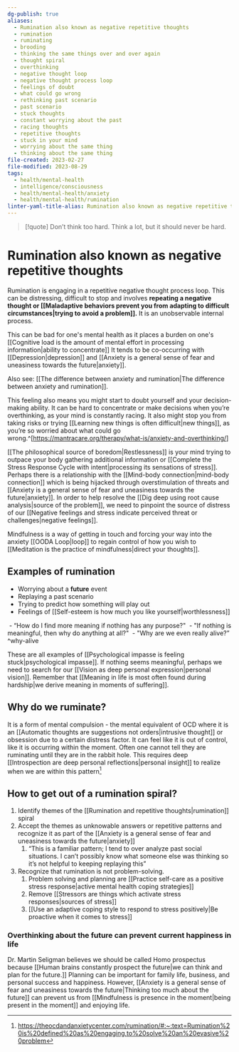 ```yaml
---
dg-publish: true
aliases:
  - Rumination also known as negative repetitive thoughts
  - rumination
  - ruminating
  - brooding
  - thinking the same things over and over again
  - thought spiral
  - overthinking
  - negative thought loop
  - negative thought process loop
  - feelings of doubt
  - what could go wrong
  - rethinking past scenario
  - past scenario
  - stuck thoughts
  - constant worrying about the past
  - racing thoughts
  - repetitive thoughts
  - stuck in your mind
  - worrying about the same thing
  - thinking about the same thing
file-created: 2023-02-27
file-modified: 2023-08-29
tags:
  - health/mental-health
  - intelligence/consciousness
  - health/mental-health/anxiety
  - health/mental-health/rumination
linter-yaml-title-alias: Rumination also known as negative repetitive thoughts
---
```


> [!quote]
> Don’t think too hard.
> Think a lot,
> but it should never be hard.

# Rumination also known as negative repetitive thoughts

Rumination is engaging in a repetitive negative thought process loop. This can be distressing, difficult to stop and involves **repeating a negative thought or [[Maladaptive behaviors prevent you from adapting to difficult circumstances|trying to avoid a problem]].** It is an unobservable internal process.

This can be bad for one's mental health as it places a burden on one's [[Cognitive load is the amount of mental effort in processing information|ability to concentrate]]  It tends to be co-occurring with [[Depression|depression]] and [[Anxiety is a general sense of fear and uneasiness towards the future|anxiety]].

Also see: [[The difference between anxiety and rumination|The difference between anxiety and rumination]].

This feeling also means you might start to doubt yourself and your decision-making ability. It can be hard to concentrate or make decisions when you’re overthinking, as your mind is constantly racing. It also might stop you from taking risks or trying [[Learning new things is often difficult|new things]], as you’re so worried about what could go wrong.^[https://mantracare.org/therapy/what-is/anxiety-and-overthinking/]

[[The philosophical source of boredom|Restlessness]] is your mind trying to outpace your body gathering additional information or [[Complete the Stress Response Cycle with intent|processing its sensations of stress]]. Perhaps there is a relationship with the [[Mind-body connection|mind-body connection]] which is being hijacked through overstimulation of threats and [[Anxiety is a general sense of fear and uneasiness towards the future|anxiety]]. In order to help resolve the [[Dig deep using root cause analysis|source of the problem]],  we need to pinpoint the source of distress of our [[Negative feelings and stress indicate perceived threat or challenges|negative feelings]].

Mindfulness is a way of getting in touch and forcing your way into the anxiety [[OODA Loop|loop]] to regain control of how you wish to [[Meditation is the practice of mindfulness|direct your thoughts]].

## Examples of rumination

- Worrying about a **future** event
- Replaying a past scenario
- Trying to predict how something will play out
- Feelings of [[Self-esteem is how much you like yourself|worthlessness]]

 - “How do I find more meaning if nothing has any purpose?"
 - "If nothing is meaningful, then why do anything at all?"
 - "Why are we even really alive?” ^why-alive

These are all examples of [[Psychological impasse is feeling stuck|psychological impasse]]. If nothing seems meaningful, perhaps we need to search for our [[Vision as deep personal expression|personal vision]]. Remember that [[Meaning in life is most often found during hardship|we derive meaning in moments of suffering]].

## Why do we ruminate?

It is a form of mental compulsion - the mental equivalent of OCD where it is an [[Automatic thoughts are suggestions not orders|intrusive thought]] or obsession due to a certain distress factor. It can feel like it is out of control, like it is occurring within the moment. Often one cannot tell they are ruminating until they are in the rabbit hole. This requires deep [[Introspection are deep personal reflections|personal insight]] to realize when we are within this pattern[^1]

## How to get out of a rumination spiral?

1. Identify themes of the [[Rumination and repetitive thoughts|rumination]] spiral
2. Accept the themes as unknowable answers or repetitive patterns and recognize it as part of the [[Anxiety is a general sense of fear and uneasiness towards the future|anxiety]]
	1. “This is a familiar pattern; I tend to over analyze past social situations. I can’t possibly know what someone else was thinking so it’s not helpful to keeping replaying this”
3. Recognize that rumination is not problem-solving.
	1. Problem solving and planning are [[Practice self-care as a positive stress response|active mental health coping strategies]]
	2. Remove [[Stressors are things which activate stress responses|sources of stress]]
	3. [[Use an adaptive coping style to respond to stress positively|Be proactive when it comes to stress]]

[^1]: <https://theocdandanxietycenter.com/rumination/#:~:text=Rumination%20is%20defined%20as%20engaging,to%20solve%20an%20evasive%20problem>


### Overthinking about the future can prevent current happiness in life

Dr. Martin Seligman believes we should be called Homo prospectus because [[Human brains constantly prospect the future|we can think and plan for the future.]]  Planning can be important for family life, business, and personal success and happiness. However, [[Anxiety is a general sense of fear and uneasiness towards the future|Thinking too much about the future]] can prevent us from [[Mindfulness is presence in the moment|being present in the moment]] and enjoying life.